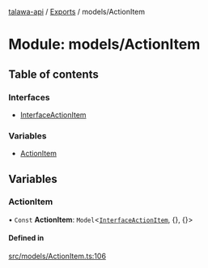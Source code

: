 [talawa-api](../README.md) / [Exports](../modules.md) / models/ActionItem

# Module: models/ActionItem

## Table of contents

### Interfaces

- [InterfaceActionItem](../interfaces/models_ActionItem.InterfaceActionItem.md)

### Variables

- [ActionItem](models_ActionItem.md#actionitem)

## Variables

### ActionItem

• `Const` **ActionItem**: `Model`\<[`InterfaceActionItem`](../interfaces/models_ActionItem.InterfaceActionItem.md), \{\}, \{\}\>

#### Defined in

[src/models/ActionItem.ts:106](https://github.com/PalisadoesFoundation/talawa-api/blob/a2b0847/src/models/ActionItem.ts#L106)

